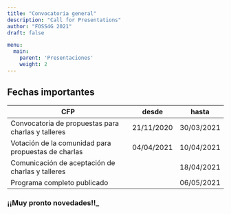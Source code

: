 ```yaml
---
title: "Convocatoria general"
description: "Call for Presentations"
author: "FOSS4G 2021"
draft: false

menu:
  main:
    parent: 'Presentaciones'
    weight: 2
---
```


## Fechas importantes
| CFP                                                 |desde       |  hasta     |
|-----------------------------------------------------|------------|------------|
|Convocatoria de propuestas para charlas y talleres   | 21/11/2020 | 30/03/2021 |                            
|Votación de la comunidad para propuestas de charlas  | 04/04/2021 | 10/04/2021 |                            
|Comunicación de aceptación de charlas y talleres     |            | 18/04/2021 |                            
|Programa completo publicado                          |            | 06/05/2021 |                                 

### **¡¡Muy pronto novedades!!_**